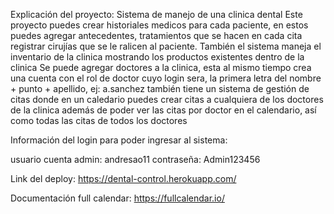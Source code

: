 Explicación del proyecto: Sistema de manejo de una clinica dental
Este proyecto puedes crear historiales medicos para cada paciente, en estos puedes agregar antecedentes, tratamientos que se hacen en cada cita
registrar cirujías que se le ralicen al paciente. También el sistema maneja el inventario de la clinica mostrando los productos existentes dentro de la clinica
Se puede agregar doctores a la clinica, esta al mismo tiempo crea una cuenta con el rol de doctor cuyo login sera, la primera letra del nombre + punto + apellido, ej: a.sanchez
también tiene un sistema de gestión de citas donde en un caledario puedes crear citas a cualquiera de los doctores de la clinica
además de poder ver las citas por doctor en el calendario, así como todas las citas de todos los doctores

Información del login para poder ingresar al sistema: 

usuario cuenta admin: andresao11
contraseña: Admin123456


Link del deploy: https://dental-control.herokuapp.com/


Documentación full calendar: https://fullcalendar.io/

